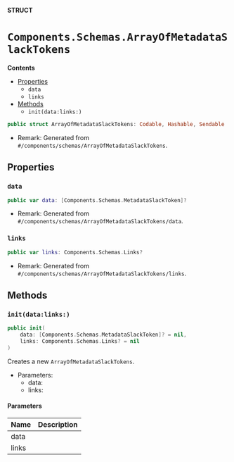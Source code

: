 **STRUCT**

# `Components.Schemas.ArrayOfMetadataSlackTokens`

**Contents**

- [Properties](#properties)
  - `data`
  - `links`
- [Methods](#methods)
  - `init(data:links:)`

```swift
public struct ArrayOfMetadataSlackTokens: Codable, Hashable, Sendable
```

- Remark: Generated from `#/components/schemas/ArrayOfMetadataSlackTokens`.

## Properties
### `data`

```swift
public var data: [Components.Schemas.MetadataSlackToken]?
```

- Remark: Generated from `#/components/schemas/ArrayOfMetadataSlackTokens/data`.

### `links`

```swift
public var links: Components.Schemas.Links?
```

- Remark: Generated from `#/components/schemas/ArrayOfMetadataSlackTokens/links`.

## Methods
### `init(data:links:)`

```swift
public init(
    data: [Components.Schemas.MetadataSlackToken]? = nil,
    links: Components.Schemas.Links? = nil
)
```

Creates a new `ArrayOfMetadataSlackTokens`.

- Parameters:
  - data:
  - links:

#### Parameters

| Name | Description |
| ---- | ----------- |
| data |  |
| links |  |
